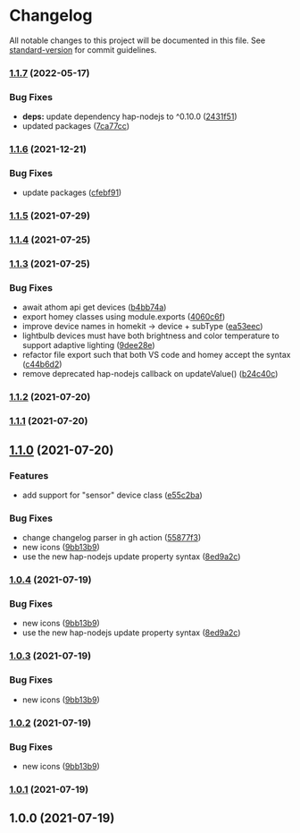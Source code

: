 # Changelog

All notable changes to this project will be documented in this file. See [standard-version](https://github.com/conventional-changelog/standard-version) for commit guidelines.

### [1.1.7](https://github.com/jorgenkg/homey-homekit-bridge/compare/v1.1.6...v1.1.7) (2022-05-17)


### Bug Fixes

* **deps:** update dependency hap-nodejs to ^0.10.0 ([2431f51](https://github.com/jorgenkg/homey-homekit-bridge/commit/2431f5140ea0013a02c13a5257b991902eafd85b))
* updated packages ([7ca77cc](https://github.com/jorgenkg/homey-homekit-bridge/commit/7ca77ccd7b07aeadad0e226b95af8426892597d9))

### [1.1.6](https://github.com/jorgenkg/homey-homekit-bridge/compare/v1.1.5...v1.1.6) (2021-12-21)


### Bug Fixes

* update packages ([cfebf91](https://github.com/jorgenkg/homey-homekit-bridge/commit/cfebf915e4ef9ab8426fe3249b0367514eb8fe04))

### [1.1.5](https://github.com/jorgenkg/homey-homekit-bridge/compare/v1.1.4...v1.1.5) (2021-07-29)

### [1.1.4](https://github.com/jorgenkg/homey-homekit-bridge/compare/v1.1.3...v1.1.4) (2021-07-25)

### [1.1.3](https://github.com/jorgenkg/homey-homekit-bridge/compare/v1.1.2...v1.1.3) (2021-07-25)


### Bug Fixes

* await athom api get devices ([b4bb74a](https://github.com/jorgenkg/homey-homekit-bridge/commit/b4bb74a3a716a6d25aef4b50410c2136e1f7e64c))
* export homey classes using module.exports ([4060c6f](https://github.com/jorgenkg/homey-homekit-bridge/commit/4060c6f0aa25ac947cdaea314e460b8c2f83b420))
* improve device names in homekit -> device + subType ([ea53eec](https://github.com/jorgenkg/homey-homekit-bridge/commit/ea53eec8f57002b7711bcbf43e9c8b45b323b36b))
* lightbulb devices must have both brightness and color temperature to support adaptive lighting ([9dee28e](https://github.com/jorgenkg/homey-homekit-bridge/commit/9dee28e57aff4a4a7ec8edfebe466df06afb69f7))
* refactor file export such that both VS code and homey accept the syntax ([c44b6d2](https://github.com/jorgenkg/homey-homekit-bridge/commit/c44b6d2333a43824afa33c3ae49b074ef2b13aa3))
* remove deprecated hap-nodejs callback on updateValue() ([b24c40c](https://github.com/jorgenkg/homey-homekit-bridge/commit/b24c40c66c4a1c69ee0a60c64947981317368a65))

### [1.1.2](https://github.com/jorgenkg/homey-homekit-bridge/compare/v1.1.1...v1.1.2) (2021-07-20)

### [1.1.1](https://github.com/jorgenkg/homey-homekit-bridge/compare/v1.1.0...v1.1.1) (2021-07-20)

## [1.1.0](https://github.com/jorgenkg/homey-homekit-bridge/compare/v1.0.0...v1.1.0) (2021-07-20)


### Features

* add support for "sensor" device class ([e55c2ba](https://github.com/jorgenkg/homey-homekit-bridge/commit/e55c2ba72732978a70f0a380b50ae70da5b4a745))


### Bug Fixes

* change changelog parser in gh action ([55877f3](https://github.com/jorgenkg/homey-homekit-bridge/commit/55877f3d8f9e59ebff0cd810096b6fba8ba115f3))
* new icons ([9bb13b9](https://github.com/jorgenkg/homey-homekit-bridge/commit/9bb13b9a76dd067147cd09197c1d2b1cf3e1c8a9))
* use the new hap-nodejs update property syntax ([8ed9a2c](https://github.com/jorgenkg/homey-homekit-bridge/commit/8ed9a2c570920ed1372ddaeb7fc8f6ca6651625b))

### [1.0.4](https://github.com/jorgenkg/homey-homekit-bridge/compare/v1.0.0...v1.0.4) (2021-07-19)


### Bug Fixes

* new icons ([9bb13b9](https://github.com/jorgenkg/homey-homekit-bridge/commit/9bb13b9a76dd067147cd09197c1d2b1cf3e1c8a9))
* use the new hap-nodejs update property syntax ([8ed9a2c](https://github.com/jorgenkg/homey-homekit-bridge/commit/8ed9a2c570920ed1372ddaeb7fc8f6ca6651625b))

### [1.0.3](https://github.com/jorgenkg/homey-homekit-bridge/compare/v1.0.0...v1.0.3) (2021-07-19)


### Bug Fixes

* new icons ([9bb13b9](https://github.com/jorgenkg/homey-homekit-bridge/commit/9bb13b9a76dd067147cd09197c1d2b1cf3e1c8a9))

### [1.0.2](https://github.com/jorgenkg/homey-homekit-bridge/compare/v1.0.0...v1.0.2) (2021-07-19)


### Bug Fixes

* new icons ([9bb13b9](https://github.com/jorgenkg/homey-homekit-bridge/commit/9bb13b9a76dd067147cd09197c1d2b1cf3e1c8a9))

### [1.0.1](///compare/v1.0.0...v1.0.1) (2021-07-19)

## 1.0.0 (2021-07-19)
